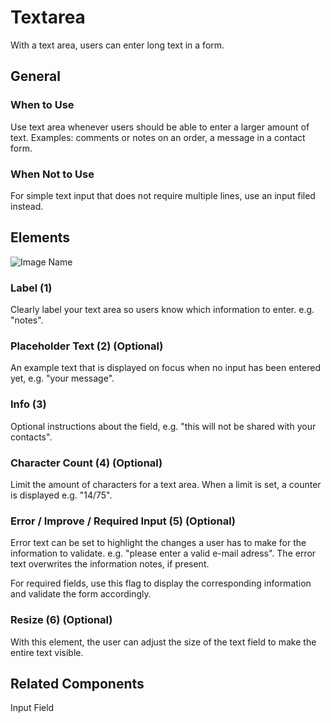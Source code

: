 # Textarea

With a text area, users can enter long text in a form.

## General

### When to Use

Use text area whenever users should be able to enter a larger amount of text. Examples: comments or notes on an order, a message in a contact form.

### When Not to Use

For simple text input that does not require multiple lines, use an input filed instead.

## Elements

![Image Name](assets/3_components/text-area/image-20200811104309878.png)

### Label (1)

Clearly label your text area so users know which information to enter. e.g. "notes".

### Placeholder Text (2) (Optional)

An example text that is displayed on focus when no input has been entered yet, e.g. "your message".

### Info (3)

Optional instructions about the field, e.g. "this will not be shared with your contacts".

### Character Count (4) (Optional)

Limit the amount of characters for a text area. When a limit is set, a counter is displayed e.g. "14/75".

### Error / Improve / Required Input (5) (Optional)

Error text can be set to highlight the changes a user has to make for the information to validate. e.g. "please enter a valid e-mail adress". The error text overwrites the information notes, if present.

For required fields, use this flag to display the corresponding information and validate the form accordingly.

### Resize (6) (Optional)

With this element, the user can adjust the size of the text field to make the entire text visible.

## Related Components

Input Field
